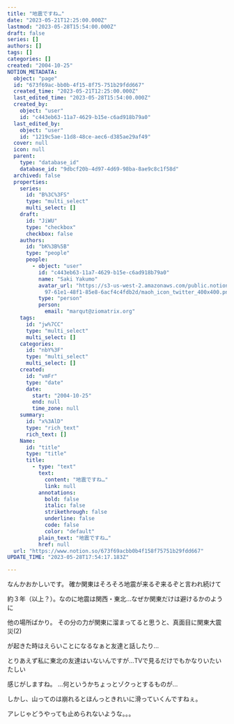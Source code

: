 ```yaml
---
title: "地震ですね…"
date: "2023-05-21T12:25:00.000Z"
lastmod: "2023-05-28T15:54:00.000Z"
draft: false
series: []
authors: []
tags: []
categories: []
created: "2004-10-25"
NOTION_METADATA:
  object: "page"
  id: "673f69ac-bb0b-4f15-8f75-751b29fdd667"
  created_time: "2023-05-21T12:25:00.000Z"
  last_edited_time: "2023-05-28T15:54:00.000Z"
  created_by:
    object: "user"
    id: "c443eb63-11a7-4629-b15e-c6ad918b79a0"
  last_edited_by:
    object: "user"
    id: "1219c5ae-11d8-48ce-aec6-d385ae29af49"
  cover: null
  icon: null
  parent:
    type: "database_id"
    database_id: "9dbcf20b-4d97-4d69-98ba-8ae9c8c1f58d"
  archived: false
  properties:
    series:
      id: "B%3C%3FS"
      type: "multi_select"
      multi_select: []
    draft:
      id: "JiWU"
      type: "checkbox"
      checkbox: false
    authors:
      id: "bK%3B%5B"
      type: "people"
      people:
        - object: "user"
          id: "c443eb63-11a7-4629-b15e-c6ad918b79a0"
          name: "Saki Yakumo"
          avatar_url: "https://s3-us-west-2.amazonaws.com/public.notion-static.com/3ad1c4\
            97-61e1-48f1-85e8-6acf4c4fdb2d/maoh_icon_twitter_400x400.png"
          type: "person"
          person:
            email: "marqut@ziomatrix.org"
    tags:
      id: "jw%7CC"
      type: "multi_select"
      multi_select: []
    categories:
      id: "nbY%3F"
      type: "multi_select"
      multi_select: []
    created:
      id: "vmFr"
      type: "date"
      date:
        start: "2004-10-25"
        end: null
        time_zone: null
    summary:
      id: "x%3AlD"
      type: "rich_text"
      rich_text: []
    Name:
      id: "title"
      type: "title"
      title:
        - type: "text"
          text:
            content: "地震ですね…"
            link: null
          annotations:
            bold: false
            italic: false
            strikethrough: false
            underline: false
            code: false
            color: "default"
          plain_text: "地震ですね…"
          href: null
  url: "https://www.notion.so/673f69acbb0b4f158f75751b29fdd667"
UPDATE_TIME: "2023-05-28T17:54:17.183Z"

---
```

<link rel="stylesheet" href="https://cdn.jsdelivr.net/npm/katex@0.16.2/dist/katex.min.css" integrity="sha384-bYdxxUwYipFNohQlHt0bjN/LCpueqWz13HufFEV1SUatKs1cm4L6fFgCi1jT643X" crossorigin="anonymous">


なんかおかしいです。 確か関東はそろそろ地震が来るぞ来るぞと言われ続けて


約３年（以上？）。なのに地震は関西・東北…なぜか関東だけは避けるかのように


他の場所ばかり。 その分の力が関東に溜まってると思うと、真面目に関東大震災(2)


が起きた時はえらいことになるなぁと友達と話したり…


とりあえず私に東北の友達はいないんですが…TVで見るだけでもかなりいたいたしい


感じがしますね。 …何というかちょっとゾクっとするものが…


しかし、山ってのは崩れるとほんっときれいに滑っていくんですねぇ。


アレじゃどうやっても止められないような。。。

